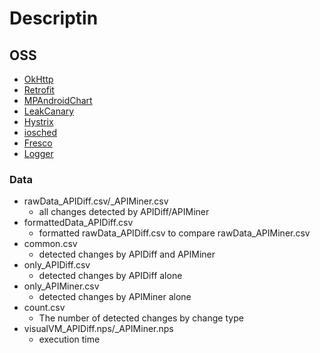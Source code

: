 # Descriptin
## OSS
  - [OkHttp](https://github.com/square/okhttp)
  - [Retrofit](https://github.com/square/retrofit)
  - [MPAndroidChart](https://github.com/PhilJay/MPAndroidChart)
  - [LeakCanary](https://github.com/square/leakcanary)
  - [Hystrix](https://github.com/Netflix/Hystrix)
  - [iosched](https://github.com/google/iosched)
  - [Fresco](https://github.com/facebook/fresco)
  - [Logger](https://github.com/orhanobut/logger)
  
### Data
- rawData_APIDiff.csv/_APIMiner.csv
  - all changes detected by APIDiff/APIMiner
- formattedData_APIDiff.csv
  - formatted rawData_APIDiff.csv to compare rawData_APIMiner.csv
- common.csv
  - detected changes by APIDiff and APIMiner
- only_APIDiff.csv
  - detected changes by APIDiff alone 
- only_APIMiner.csv
  - detected changes by APIMiner alone 
- count.csv
  - The number of detected changes by change type
- visualVM_APIDiff.nps/_APIMiner.nps
  - execution time